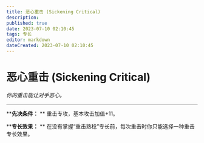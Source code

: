 ```yaml
---
title: 恶心重击 (Sickening Critical)
description: 
published: true
date: 2023-07-10 02:10:45
tags: 专长
editor: markdown
dateCreated: 2023-07-10 02:10:45
---
```


# 恶心重击 (Sickening Critical)

_你的重击能让对手恶心。_

* * *

****先决条件：** ** 重击专攻，基本攻击加值+11。

****专长效果：** ** 在没有掌握“重击熟稔”专长前，每次重击时你只能选择一种重击专长效果。

